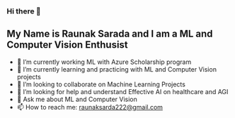 ### Hi there 👋
## My Name is Raunak Sarada and I am a ML and Computer Vision Enthusist


- 🔭 I’m currently working ML with Azure Scholarship program
- 🌱 I’m currently learning and practicing with ML and Computer Vision projects
- 👯 I’m looking to collaborate on Machine Learning Projects
- 🤔 I’m looking for help and understand Effective AI on healthcare and AGI
- 💬 Ask me about ML and Computer Vision
- 📫 How to reach me: raunaksarda222@gmail.com


